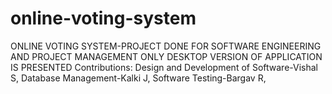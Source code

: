 # online-voting-system
ONLINE VOTING SYSTEM-PROJECT DONE FOR SOFTWARE ENGINEERING AND PROJECT MANAGEMENT 
ONLY DESKTOP VERSION OF APPLICATION IS PRESENTED
Contributions:
Design and Development of Software-Vishal S,
Database Management-Kalki J,
Software Testing-Bargav R,
